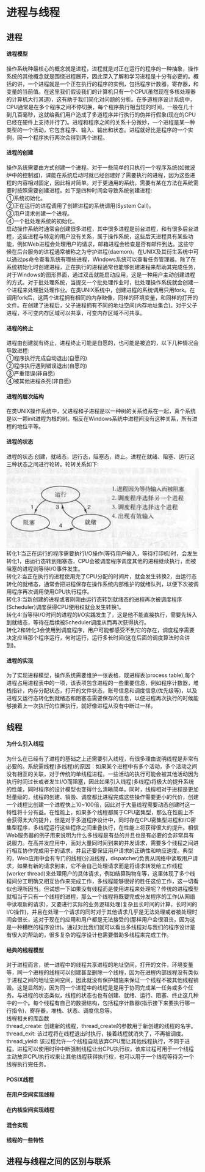 # 进程与线程
## 进程
#### 进程模型
操作系统种最核心的概念就是进程，进程就是对正在运行的程序的一种抽象，操作系统的其他概念就是围绕进程展开，因此深入了解和学习进程是十分有必要的。概括的讲，一个进程就是一个正在执行的程序的实例，包括程序计数器，寄存器，和变量的当前值。在这里我们假设我们的计算机只有一个CPU(虽然现在多核处理器的计算机大行其道)，这有助于我们简化对问题的分析。在多道程序设计系统中，CPU通常是在多个程序之间不停切换，每个程序执行相当短的时间，一般在几十到几百毫秒，这就给我们用户造成了多道程序并行执行的伪并行假象(现在的CPU已经在硬件上支持并行了)。进程和程序之间的关系十分微妙，一个进程是某一种类型的一个活动，它包含程序、输入、输出和状态。进程就好比是程序的一个实例，同一个程序执行两次会得到两个进程。
#### 进程的创建
操作系统需要由方式创建一个进程。对于一些简单的只执行一个程序系统(如微波炉中的控制器)，课能在系统启动时就已经创建好了需要执行的进程，因为这些进程的内容相对固定，因此相对简单。对于更通用的系统，需要有某在方法在系统需要时按照需要创建进程。如下是四种时间会导致系统创建进程:<br>
①系统初始化。<br>
②正在运行的进程调用了创建进程的系统调用(System Call)。<br>
③用户请求创建一个进程。<br>
④一个批处理系统的初始化。<br>
启动操作系统时通常会创建很多进程，其中很多进程是前台进程，和有很多后台进程，这些进程与特定的用户没有关系，属于操作系统，这些后天进程具有某些功能，例如Web进程会处理用户的请求，邮箱进程会检查是否有邮件到达。这些守候在后台服务的进程通常被称之为守护进程(daemon)。在UNIX及其衍生系统中可以通过ps命令查看系统有哪些进程，Windows系统可以查看任务管理器。除了在系统初始化时创建进程，正在执行的进程通常也能够创建进程来帮助其完成任务，对于Windows的图形界面，通过双击就能启动应用，这是一种用户主动创建进程的方式。对于批处理系统，当提交一个批处理作业时，批处理操作系统就会创建一个进程来处理批处理作业。在类UNIX系统中，创建进程的系统调用只用fork。在调用fork后，这两个进程拥有相同的内存映像，同样的环境变量，和同样的打开的文件。在创建了进程后，父子进程拥有不同的地址空间(内存地址集合)。对于父子进程，不可变内存区域可以共享，可变内存区域不可共享。
#### 进程的终止
进程由创建就有终止，进程终止可能是自愿的，也可能是被迫的，以下几种情况会导致进程:<br>
①程序执行完成自动退出(自愿的)<br>
②程序执行遇到错误退出(自愿的)<br>
③严重错误(非自愿)<br>
④被其他进程杀死(非自愿)
#### 进程的层次结构
在类UNIX操作系统中，父进程和子进程是以一种树的关系维系在一起，真个系统是以一颗init进程为根的树。相反在Windows系统中进程间没有这种关系，所有进程的地位平等。
#### 进程的状态
进程的状态:创建，就绪态，运行态，阻塞态，终止。进程在就绪、阻塞、运行这三种状态之间进行轮转。轮转关系如下:<br>
![进程间的状态转换](../../img/进程间的状态转换.png)
<br>转化1:当正在运行的程序需要执行I/O操作(等待用户输入，等待打印机)时，会发生转化1，由运行态转到阻塞态，CPU会被调度程序调度其他的进程继续执行，而被阻塞的进程则等待I/O事件发生。
<br>转化2:当正在执行的进程使用完了CPU分配的时间片，就会发生转换2，由运行态转化的就绪态，通常会把进程保存在操作系统内部维护的就绪队列，以便下次被调用程序再次调用使用CPU执行程序。
<br>转化3:当新创建的进程或者刚刚由运行态转到就绪态的进程再次被调度程序(Scheduler)调度获得CPU使用权就会发生转换1。
<br>转化4:当等待I/O时间的进程的I/O实践发生了，这是他不能直接执行，需要先转入到就绪态，等待在后续被Scheduler调度从而再次获得执行。<br>
转化2和转化3会使用到调度程序，用户可能都感受不到它的存在，调度程序需要决定应当那个程序运行，何时运行，运行多长时间(这在后面的调度算法时会讲到)。
#### 进程的实现
为了实现进程模型，操作系统需要维护一张表格，既进程表(process table),每个进程占用进程表中的一项，该表项包含进程的一些重要信息，例如程序计数器，堆栈指针，内存分配状态，打开的文件状态，账号信息和调度信息(优先级等)，以及进程又运行态转化到就绪态和阻塞态需要保存的信息，以便进程再次执行的时候能够接着上一次执行的位置执行，就好像进程从没有中断过一样。
## 线程
#### 为什么引入线程
为什么在已经有了进程的基础之上还需要引入线程，有很多理由说明线程是非常有必要的。系统需线程(多线程)的原因：如果某个进程中有多个活动，多个活动之间没有相互的关联，对于传统的单线程进程，一些活动的执行可能会被其他活动因为执行时间过长或者发生I/O而阻塞，因此如果引入线程(多线程)将极大的提升系统的性能，同时程序的设计模型也变得什么清晰简单。同时，线程相对于进程是更加轻量级的，线程的创建、销毁、调度都比进程完成这些操作需要更小的代价，创建一个线程比创建一个进程快上10~100倍，因此对于大量线程需要动态创建时这一特性将十分有益。在性能上，如果多个线程都属于CPU密集型，那么在性能上不会获得太大的提升，但是对于多道程序设计中，同时存在CPU密集型进程和I/O密集型程序，多线程运行这些程序之间重叠执行，在性能上将获得很大的提升。相信Web服务器的例子用来说明为什么多线程是有益的并且也是有必要的会非常具有说服力。在高并发应用中，面对大量同时间到来的并发请求，需要多个线程之间进行相互协作完成用于的请求，并且还要保证用户请求的正确性和响应速度。典型的，Web应用中会有专门的线程(分派线程，dispatcher)负责从网络中读取用户请求，如果有新的请求到来，它不会自己处理请求而是将请求转发给工作线程(worker thread)来处理用户的具体请求，例如结算购物车等，这里体现了多个线程间分工明确又相互协作来完成工作，多线程能够很好的胜任这份工作，这一切看似也理所因当。但试想一下如果没有线程而是使用进程来处理呢？传统的进程模型就相当于只有一个线程的进程，那么一个线程将既要完成分发程序的工作(从网络中读取新的请求)，又要进行实际的业务逻辑处理(复杂且长时间的计算，长时间的I/O操作)，并且在处理一个请求的同时对于其他请求几乎是无法处理或者被处理时间会很长，这对于现在的应用和用户都是无法接受的(那样用户会很沮丧，因为这是一种糟糕的程序设计)。通过对比我们就可以看出多线程对与我们的程序设计是有很大的帮助的，很多复杂的程序设计也需要借助多线程来完成工作。
#### 经典的线程模型
对于进程而言，统一进程中的线程共享进程的地址空间，打开的文件，环境变量等，同一个进程的线程可以创建甚至删除一个线程，因为在进程内部线程没有类似于进程之间的地址空间空间，因此就没有保护措施来保证一个线程不被其他线程销毁。这是显然的，因为同一个进程中的线程是是用于协同完成某一任务或多个任务。与进程的状态类似，线程的状态也也有创建、就绪、运行、阻塞、终止这几种中的一个。每个线程有自己的数据结构，包括程序计数器(指示接下来要执行哪一行指令)，寄存器，堆栈、状态、调度信息等。<br>
线程相关的库函数<br>
thread_create: 创建新的线程，thread_create的参数用于新创建的线程的名字。
thread_exit: 该过程将在线程退出时执行，接着线程就消失了，不再被调度。
thread_yield: 该过程允许一个线程自动放弃CPU而让其他线程执行，不同于进程，进程可以使用时钟中断强制线程让出CPU执行权，该库过程可用于一个线程主动放弃CPU执行权来让其他线程获得执行权，也可以用于一个线程等待另一个线程执行完任务。

#### POSIX线程
#### 在用户空间实现线程
#### 在内核空间实现线程
#### 混合实现
#### 线程的一些特性

## 进程与线程之间的区别与联系

